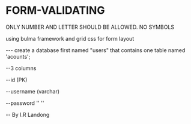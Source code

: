 # FORM-VALIDATING
ONLY NUMBER AND LETTER SHOULD BE ALLOWED. NO SYMBOLS

using bulma framework and grid css for form layout

--- create a database first named "users" that contains one table named 'acounts';


--3 columns


--id (PK)


--username (varchar)


--password ''    ''


-- By I.R Landong
